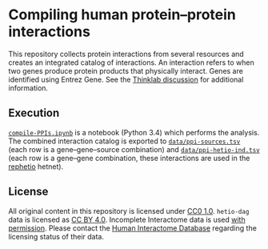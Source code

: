 # Compiling human protein–protein interactions

This repository collects protein interactions from several resources and creates an integrated catalog of interactions. An interaction refers to when two genes produce protein products that physically interact. Genes are identified using Entrez Gene. See the [Thinklab discussion](http://doi.org/10.15363/thinklab.d85#9) for additional information.

## Execution

[`compile-PPIs.ipynb`](compile-PPIs.ipynb) is a notebook (Python 3.4) which performs the analysis. The combined interaction catalog is exported to [`data/ppi-sources.tsv`](data/ppi-sources.tsv) (each row is a gene–gene–source combination) and [`data/ppi-hetio-ind.tsv`](data/ppi-hetio-ind.tsv) (each row is a gene–gene combination, these interactions are used in the [rephetio](http://doi.org/10.15363/thinklab.4) hetnet).

## License

All original content in this repository is licensed under [CC0 1.0](https://creativecommons.org/publicdomain/zero/1.0/ "CC0 1.0 Universal: Public Domain Dedication"). `hetio-dag` data is licensed as [CC BY 4.0](https://creativecommons.org/licenses/by/4.0/). Incomplete Interactome data is used [with permission](http://doi.org/10.15363/thinklab.d111#3). Please contact the [Human Interactome Database](http://interactome.dfci.harvard.edu/H_sapiens/) regarding the licensing status of their data.

